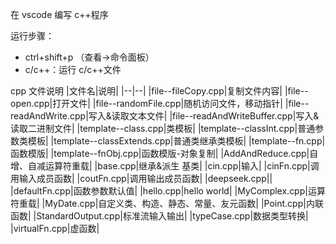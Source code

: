 在 vscode 编写 c++程序

运行步骤：

- ctrl+shift+p （查看->命令面板）
- c/c++：运行 c/c++文件

cpp 文件说明
|文件名|说明|
|--|--|
|file--fileCopy.cpp|复制文件内容|
|file--open.cpp|打开文件|
|file--randomFile.cpp|随机访问文件，移动指针|
|file--readAndWrite.cpp|写入&读取文本文件|
|file--readAndWriteBuffer.cpp|写入&读取二进制文件|
|template--class.cpp|类模板|
|template--classInt.cpp|普通参数类模板|
|template--classExtends.cpp|普通类继承类模板|
|template--fn.cpp|函数模版|
|template--fnObj.cpp|函数模版-对象复制|
|AddAndReduce.cpp|自增、自减运算符重载|
|base.cpp|继承&派生 基类|
|cin.cpp|输入|
|cinFn.cpp|调用输入成员函数|
|coutFn.cpp|调用输出成员函数|
|deepseek.cpp||
|defaultFn.cpp|函数参数默认值|
|hello.cpp|hello world|
|MyComplex.cpp|运算符重载|
|MyDate.cpp|自定义类、构造、静态、常量、友元函数|
|Point.cpp|内联函数|
|StandardOutput.cpp|标准流输入输出|
|typeCase.cpp|数据类型转换|
|virtualFn.cpp|虚函数|
